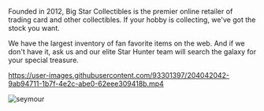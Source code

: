 Founded in 2012, Big Star Collectibles is the premier online retailer of trading card and other collectibles. If your hobby is collecting, we've got the stock you want.

We have the largest inventory of fan favorite items on the web. And if we don't have it, ask us and our elite Star Hunter team will search the galaxy for your special treasure.

https://user-images.githubusercontent.com/93301397/204042042-9ab94711-1b7f-4e2c-abe0-62eee309418b.mp4

![seymour](https://user-images.githubusercontent.com/93301397/204042095-0256ce92-1fcd-45f8-bc6f-0343232d9818.svg)
